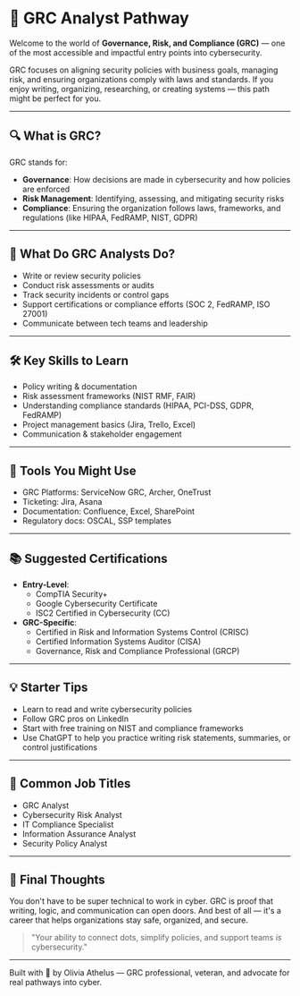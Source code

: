 # 🧩 GRC Analyst Pathway

Welcome to the world of **Governance, Risk, and Compliance (GRC)** — one of the most accessible and impactful entry points into cybersecurity.

GRC focuses on aligning security policies with business goals, managing risk, and ensuring organizations comply with laws and standards. If you enjoy writing, organizing, researching, or creating systems — this path might be perfect for you.

---

## 🔍 What is GRC?
GRC stands for:
- **Governance**: How decisions are made in cybersecurity and how policies are enforced
- **Risk Management**: Identifying, assessing, and mitigating security risks
- **Compliance**: Ensuring the organization follows laws, frameworks, and regulations (like HIPAA, FedRAMP, NIST, GDPR)

---

## 💼 What Do GRC Analysts Do?
- Write or review security policies
- Conduct risk assessments or audits
- Track security incidents or control gaps
- Support certifications or compliance efforts (SOC 2, FedRAMP, ISO 27001)
- Communicate between tech teams and leadership

---

## 🛠️ Key Skills to Learn
- Policy writing & documentation
- Risk assessment frameworks (NIST RMF, FAIR)
- Understanding compliance standards (HIPAA, PCI-DSS, GDPR, FedRAMP)
- Project management basics (Jira, Trello, Excel)
- Communication & stakeholder engagement

---

## 🧠 Tools You Might Use
- GRC Platforms: ServiceNow GRC, Archer, OneTrust
- Ticketing: Jira, Asana
- Documentation: Confluence, Excel, SharePoint
- Regulatory docs: OSCAL, SSP templates

---

## 📚 Suggested Certifications
- **Entry-Level**:
  - CompTIA Security+
  - Google Cybersecurity Certificate
  - ISC2 Certified in Cybersecurity (CC)
- **GRC-Specific**:
  - Certified in Risk and Information Systems Control (CRISC)
  - Certified Information Systems Auditor (CISA)
  - Governance, Risk and Compliance Professional (GRCP)

---

## 💡 Starter Tips
- Learn to read and write cybersecurity policies
- Follow GRC pros on LinkedIn
- Start with free training on NIST and compliance frameworks
- Use ChatGPT to help you practice writing risk statements, summaries, or control justifications

---

## 🧭 Common Job Titles
- GRC Analyst
- Cybersecurity Risk Analyst
- IT Compliance Specialist
- Information Assurance Analyst
- Security Policy Analyst

---

## 💙 Final Thoughts
You don't have to be super technical to work in cyber. GRC is proof that writing, logic, and communication can open doors. And best of all — it's a career that helps organizations stay safe, organized, and secure.

> "Your ability to connect dots, simplify policies, and support teams *is* cybersecurity."

---

Built with 💙 by Olivia Athelus — GRC professional, veteran, and advocate for real pathways into cyber.
